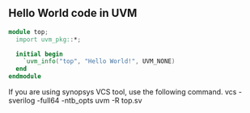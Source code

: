 ## Hello World code in UVM

```verilog
module top;
  import uvm_pkg::*;

  initial begin
    `uvm_info("top", "Hello World!", UVM_NONE)
  end
endmodule
```
If you are using synopsys VCS tool, use the following command.
vcs -sverilog -full64 -ntb_opts uvm -R top.sv
